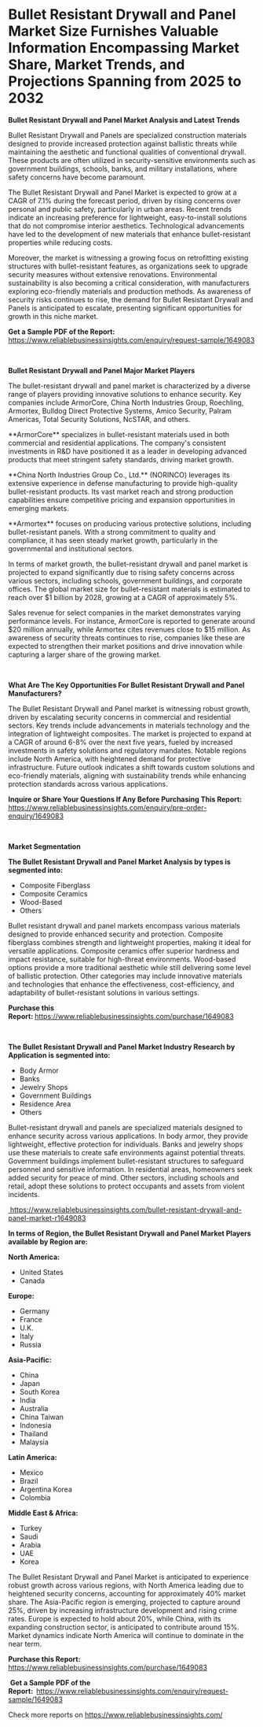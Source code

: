 <p><h1>Bullet Resistant Drywall and Panel Market Size Furnishes Valuable Information Encompassing Market Share, Market Trends, and Projections Spanning from 2025 to 2032</h1></p><p><strong>Bullet Resistant Drywall and Panel Market Analysis and Latest Trends</strong></p>
<p><p>Bullet Resistant Drywall and Panels are specialized construction materials designed to provide increased protection against ballistic threats while maintaining the aesthetic and functional qualities of conventional drywall. These products are often utilized in security-sensitive environments such as government buildings, schools, banks, and military installations, where safety concerns have become paramount.</p><p>The Bullet Resistant Drywall and Panel Market is expected to grow at a CAGR of 7.1% during the forecast period, driven by rising concerns over personal and public safety, particularly in urban areas. Recent trends indicate an increasing preference for lightweight, easy-to-install solutions that do not compromise interior aesthetics. Technological advancements have led to the development of new materials that enhance bullet-resistant properties while reducing costs.</p><p>Moreover, the market is witnessing a growing focus on retrofitting existing structures with bullet-resistant features, as organizations seek to upgrade security measures without extensive renovations. Environmental sustainability is also becoming a critical consideration, with manufacturers exploring eco-friendly materials and production methods. As awareness of security risks continues to rise, the demand for Bullet Resistant Drywall and Panels is anticipated to escalate, presenting significant opportunities for growth in this niche market.</p></p>
<p><strong>Get a Sample PDF of the Report:&nbsp;</strong> <a href="https://www.reliablebusinessinsights.com/enquiry/request-sample/1649083?utm_campaign=2276&utm_medium=2&utm_source=Github&utm_content=ia&utm_term=26032025&utm_id=bullet-resistant-drywall-and-panel">https://www.reliablebusinessinsights.com/enquiry/request-sample/1649083</a></p>
<p>&nbsp;</p>
<p><strong>Bullet Resistant Drywall and Panel Major Market Players</strong></p>
<p><p>The bullet-resistant drywall and panel market is characterized by a diverse range of players providing innovative solutions to enhance security. Key companies include ArmorCore, China North Industries Group, Roechling, Armortex, Bulldog Direct Protective Systems, Amico Security, Palram Americas, Total Security Solutions, NcSTAR, and others.</p><p>**ArmorCore** specializes in bullet-resistant materials used in both commercial and residential applications. The company's consistent investments in R&D have positioned it as a leader in developing advanced products that meet stringent safety standards, driving market growth.</p><p>**China North Industries Group Co., Ltd.** (NORINCO) leverages its extensive experience in defense manufacturing to provide high-quality bullet-resistant products. Its vast market reach and strong production capabilities ensure competitive pricing and expansion opportunities in emerging markets.</p><p>**Armortex** focuses on producing various protective solutions, including bullet-resistant panels. With a strong commitment to quality and compliance, it has seen steady market growth, particularly in the governmental and institutional sectors.</p><p>In terms of market growth, the bullet-resistant drywall and panel market is projected to expand significantly due to rising safety concerns across various sectors, including schools, government buildings, and corporate offices. The global market size for bullet-resistant materials is estimated to reach over $1 billion by 2028, growing at a CAGR of approximately 5%.</p><p>Sales revenue for select companies in the market demonstrates varying performance levels. For instance, ArmorCore is reported to generate around $20 million annually, while Armortex cites revenues close to $15 million. As awareness of security threats continues to rise, companies like these are expected to strengthen their market positions and drive innovation while capturing a larger share of the growing market.</p></p>
<p>&nbsp;</p>
<p><strong>What Are The Key Opportunities For Bullet Resistant Drywall and Panel Manufacturers?</strong></p>
<p><p>The Bullet Resistant Drywall and Panel market is witnessing robust growth, driven by escalating security concerns in commercial and residential sectors. Key trends include advancements in materials technology and the integration of lightweight composites. The market is projected to expand at a CAGR of around 6-8% over the next five years, fueled by increased investments in safety solutions and regulatory mandates. Notable regions include North America, with heightened demand for protective infrastructure. Future outlook indicates a shift towards custom solutions and eco-friendly materials, aligning with sustainability trends while enhancing protection standards across various applications.</p></p>
<p><strong>Inquire or Share Your Questions If Any Before Purchasing This Report:</strong> <a href="https://www.reliablebusinessinsights.com/enquiry/pre-order-enquiry/1649083?utm_campaign=2276&utm_medium=2&utm_source=Github&utm_content=ia&utm_term=26032025&utm_id=bullet-resistant-drywall-and-panel">https://www.reliablebusinessinsights.com/enquiry/pre-order-enquiry/1649083</a></p>
<p>&nbsp;</p>
<p><strong>Market Segmentation</strong></p>
<p><strong>The Bullet Resistant Drywall and Panel Market Analysis by types is segmented into:</strong></p>
<p><ul><li>Composite Fiberglass</li><li>Composite Ceramics</li><li>Wood-Based</li><li>Others</li></ul></p>
<p><p>Bullet resistant drywall and panel markets encompass various materials designed to provide enhanced security and protection. Composite fiberglass combines strength and lightweight properties, making it ideal for versatile applications. Composite ceramics offer superior hardness and impact resistance, suitable for high-threat environments. Wood-based options provide a more traditional aesthetic while still delivering some level of ballistic protection. Other categories may include innovative materials and technologies that enhance the effectiveness, cost-efficiency, and adaptability of bullet-resistant solutions in various settings.</p></p>
<p><strong>Purchase this Report:&nbsp;</strong><a href="https://www.reliablebusinessinsights.com/purchase/1649083?utm_campaign=2276&utm_medium=2&utm_source=Github&utm_content=ia&utm_term=26032025&utm_id=bullet-resistant-drywall-and-panel">https://www.reliablebusinessinsights.com/purchase/1649083</a></p>
<p>&nbsp;</p>
<p><strong>The Bullet Resistant Drywall and Panel Market Industry Research by Application is segmented into:</strong></p>
<p><ul><li>Body Armor</li><li>Banks</li><li>Jewelry Shops</li><li>Government Buildings</li><li>Residence Area</li><li>Others</li></ul></p>
<p><p>Bullet-resistant drywall and panels are specialized materials designed to enhance security across various applications. In body armor, they provide lightweight, effective protection for individuals. Banks and jewelry shops use these materials to create safe environments against potential threats. Government buildings implement bullet-resistant structures to safeguard personnel and sensitive information. In residential areas, homeowners seek added security for peace of mind. Other sectors, including schools and retail, adopt these solutions to protect occupants and assets from violent incidents.</p></p>
<p><a href="https://www.reliablebusinessinsights.com/bullet-resistant-drywall-and-panel-market-r1649083?utm_campaign=2276&utm_medium=2&utm_source=Github&utm_content=ia&utm_term=26032025&utm_id=bullet-resistant-drywall-and-panel">&nbsp;https://www.reliablebusinessinsights.com/bullet-resistant-drywall-and-panel-market-r1649083</a></p>
<p><strong>In terms of Region, the Bullet Resistant Drywall and Panel Market Players available by Region are:</strong></p>
<p>
    <p> <strong> North America: </strong>
        <ul>
            <li>United States</li>
            <li>Canada</li>
        </ul>
        </p> 
    <p> <strong> Europe: </strong>
        <ul>
            <li>Germany</li>
            <li>France</li>
            <li>U.K.</li>
            <li>Italy</li>
            <li>Russia</li>
        </ul>
        </p> 
    <p> <strong> Asia-Pacific: </strong>
        <ul>
            <li>China</li>
            <li>Japan</li>
            <li>South Korea</li>
            <li>India</li>
            <li>Australia</li>
            <li>China Taiwan</li>
            <li>Indonesia</li>
            <li>Thailand</li>
            <li>Malaysia</li>
        </ul>
        </p> 
    <p> <strong> Latin America: </strong>
        <ul>
            <li>Mexico</li>
            <li>Brazil</li>
            <li>Argentina Korea</li>
            <li>Colombia</li>
        </ul>
        </p> 
    <p> <strong> Middle East & Africa: </strong>
        <ul>
            <li>Turkey</li>
            <li>Saudi</li>
            <li>Arabia</li>
            <li>UAE</li>
            <li>Korea</li>
        </ul>
    </p>
    </p>
<p><p>The Bullet Resistant Drywall and Panel Market is anticipated to experience robust growth across various regions, with North America leading due to heightened security concerns, accounting for approximately 40% market share. The Asia-Pacific region is emerging, projected to capture around 25%, driven by increasing infrastructure development and rising crime rates. Europe is expected to hold about 20%, while China, with its expanding construction sector, is anticipated to contribute around 15%. Market dynamics indicate North America will continue to dominate in the near term.</p></p>
<p><strong>Purchase this Report: </strong><a href="https://www.reliablebusinessinsights.com/purchase/1649083?utm_campaign=2276&utm_medium=2&utm_source=Github&utm_content=ia&utm_term=26032025&utm_id=bullet-resistant-drywall-and-panel">https://www.reliablebusinessinsights.com/purchase/1649083</a></p>
<p>&nbsp;<strong>Get a Sample PDF of the Report:&nbsp;&nbsp;</strong><a href="https://www.reliablebusinessinsights.com/enquiry/request-sample/1649083?utm_campaign=2276&utm_medium=2&utm_source=Github&utm_content=ia&utm_term=26032025&utm_id=bullet-resistant-drywall-and-panel">https://www.reliablebusinessinsights.com/enquiry/request-sample/1649083</a></p>
<p><strong></strong></p>
<p>Check more reports on <a href="https://www.reliablebusinessinsights.com/?utm_campaign=2276&utm_medium=2&utm_source=Github&utm_content=ia&utm_term=26032025&utm_id=bullet-resistant-drywall-and-panel">https://www.reliablebusinessinsights.com/</a></p>